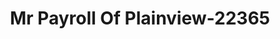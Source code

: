 ---
f_zip-code: 79072
f_state-code: TX
title: Mr Payroll Of Plainview-22365
f_phone: 806-296-5080
f_city-only: Plainview
f_address: 2401 Yonkers Street Plainview
f_location-unique-id: '22365'
slug: mr-payroll-of-plainview-22365
updated-on: '2024-05-30T13:46:58.046Z'
created-on: '2024-05-30T13:36:59.803Z'
published-on: '2024-05-30T13:54:32.469Z'
f_city-state: cms/city/plainview-tx.md
f_company: cms/company/mr-payroll-of-plainview.md
f_state: cms/state/texas.md
layout: '[payday-loan].html'
tags: payday-loan
---